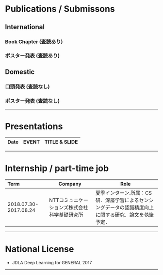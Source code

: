 <!--形式はhttps://github.com/xagano/xagano.github.io/blob/master/contents/cv.md を真似させてもらいました-->
# Publications / Submissons

## International

### Book Chapter (査読あり)


### ポスター発表 (査読あり)


## Domestic

### 口頭発表 (査読なし)


### ポスター発表 (査読なし)

---

# Presentations

<!-- 形式はhttps://github.com/yoheikikuta/resume/blob/master/presentations.md を真似させてもらいました-->

| Date | EVENT | TITLE & SLIDE |
| :--- | --- | --- |

---

# Internship / part‐time job


| Term | Company | Role |
| :--- | --- | --- |
| 2018.07.30-2017.08.24 | NTTコミュニケーションズ株式会社科学基礎研究所 |夏季インターン.所属：CS研．深層学習によるセンシングデータの認識精度向上に関する研究．論文を執筆予定． |

---

# National License

*  JDLA Deep Learning for GENERAL 2017

---
